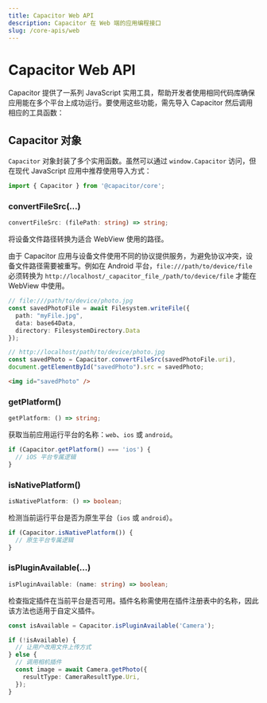 ```yaml
---
title: Capacitor Web API
description: Capacitor 在 Web 端的应用编程接口
slug: /core-apis/web
---
```


# Capacitor Web API

Capacitor 提供了一系列 JavaScript 实用工具，帮助开发者使用相同代码库确保应用能在多个平台上成功运行。要使用这些功能，需先导入 Capacitor 然后调用相应的工具函数：

## Capacitor 对象

`Capacitor` 对象封装了多个实用函数。虽然可以通过 `window.Capacitor` 访问，但在现代 JavaScript 应用中推荐使用导入方式：

```typescript
import { Capacitor } from '@capacitor/core';
```

### convertFileSrc(...)

```typescript
convertFileSrc: (filePath: string) => string;
```

将设备文件路径转换为适合 WebView 使用的路径。

由于 Capacitor 应用与设备文件使用不同的协议提供服务，为避免协议冲突，设备文件路径需要被重写。例如在 Android 平台，`file:///path/to/device/file` 必须转换为 `http://localhost/_capacitor_file_/path/to/device/file` 才能在 WebView 中使用。

```typescript
// file:///path/to/device/photo.jpg
const savedPhotoFile = await Filesystem.writeFile({
  path: "myFile.jpg",
  data: base64Data,
  directory: FilesystemDirectory.Data
});

// http://localhost/path/to/device/photo.jpg
const savedPhoto = Capacitor.convertFileSrc(savedPhotoFile.uri),
document.getElementById("savedPhoto").src = savedPhoto;
```

```html
<img id="savedPhoto" />
```

### getPlatform()

```typescript
getPlatform: () => string;
```

获取当前应用运行平台的名称：`web`、`ios` 或 `android`。

```typescript
if (Capacitor.getPlatform() === 'ios') {
  // iOS 平台专属逻辑
}
```

### isNativePlatform()

```typescript
isNativePlatform: () => boolean;
```

检测当前运行平台是否为原生平台（`ios` 或 `android`）。

```typescript
if (Capacitor.isNativePlatform()) {
  // 原生平台专属逻辑
}
```

### isPluginAvailable(...)

```typescript
isPluginAvailable: (name: string) => boolean;
```

检查指定插件在当前平台是否可用。插件名称需使用在插件注册表中的名称，因此该方法也适用于自定义插件。

```typescript
const isAvailable = Capacitor.isPluginAvailable('Camera');

if (!isAvailable) {
  // 让用户改用文件上传方式
} else {
  // 调用相机插件
  const image = await Camera.getPhoto({
    resultType: CameraResultType.Uri,
  });
}
```